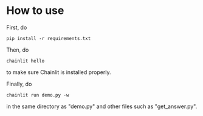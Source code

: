 # How to use

First, do

`pip install -r requirements.txt`

Then, do

`chainlit hello`

to make sure Chainlit is installed properly.

Finally, do

`chainlit run demo.py -w`

in the same directory as "demo.py" and other files such as "get_answer.py".
